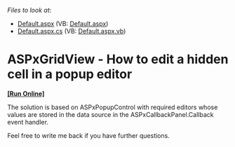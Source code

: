 <!-- default file list -->
*Files to look at*:

* [Default.aspx](./CS/WebSite/Default.aspx) (VB: [Default.aspx](./VB/WebSite/Default.aspx))
* [Default.aspx.cs](./CS/WebSite/Default.aspx.cs) (VB: [Default.aspx.vb](./VB/WebSite/Default.aspx.vb))
<!-- default file list end -->
# ASPxGridView - How to edit a hidden cell in a popup editor
<!-- run online -->
**[[Run Online]](https://codecentral.devexpress.com/e5002/)**
<!-- run online end -->


<p>The solution is based on ASPxPopupControl with required editors whose values are stored in the data source in the ASPxCallbackPanel.Callback event handler.</p><p>Feel free to write me back if you have further questions.</p>

<br/>


